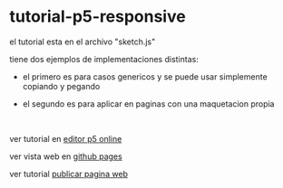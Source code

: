 # tutorial-p5-responsive

el tutorial esta en el archivo "sketch.js"

tiene dos ejemplos de implementaciones distintas:

- el primero es para casos genericos y se puede usar simplemente copiando y pegando

- el segundo es para aplicar en paginas con una maquetacion propia

<br>

ver tutorial en <a href="https://editor.p5js.org/martin_julio/sketches/1dDJhk4Qm" target="_blank" rel="noopener noreferrer">editor p5 online</a>


ver vista web en <a href="mj-una.github.io/tutorial-p5-responsive" target="_blank" rel="noopener noreferrer">github pages</a>


ver tutorial <a href="https://github.com/mj-una/tutorial-p5-responsive/blob/main/github.md" target="_blank" rel="noopener noreferrer">publicar pagina web</a>

